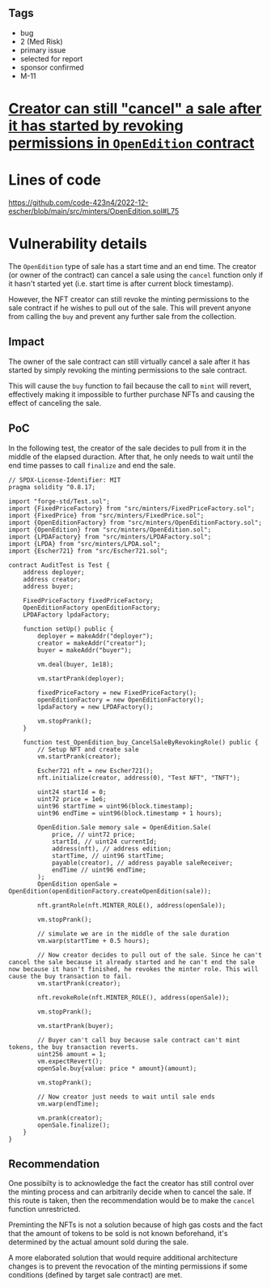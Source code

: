 ## Tags

- bug
- 2 (Med Risk)
- primary issue
- selected for report
- sponsor confirmed
- M-11

# [Creator can still "cancel" a sale after it has started by revoking permissions in `OpenEdition` contract](https://github.com/code-423n4/2022-12-escher-findings/issues/399) 

# Lines of code

https://github.com/code-423n4/2022-12-escher/blob/main/src/minters/OpenEdition.sol#L75


# Vulnerability details

The `OpenEdition` type of sale has a start time and an end time. The creator (or owner of the contract) can cancel a sale using the `cancel` function only if it hasn't started yet (i.e. start time is after current block timestamp).

However, the NFT creator can still revoke the minting permissions to the sale contract if he wishes to pull out of the sale. This will prevent anyone from calling the `buy` and prevent any further sale from the collection.

## Impact

The owner of the sale contract can still virtually cancel a sale after it has started by simply revoking the minting permissions to the sale contract.

This will cause the `buy` function to fail because the call to `mint` will revert, effectively making it impossible to further purchase NFTs and causing the effect of canceling the sale.

## PoC

In the following test, the creator of the sale decides to pull from it in the middle of the elapsed duraction. After that, he only needs to wait until the end time passes to call `finalize` and end the sale.

```solidity
// SPDX-License-Identifier: MIT
pragma solidity ^0.8.17;

import "forge-std/Test.sol";
import {FixedPriceFactory} from "src/minters/FixedPriceFactory.sol";
import {FixedPrice} from "src/minters/FixedPrice.sol";
import {OpenEditionFactory} from "src/minters/OpenEditionFactory.sol";
import {OpenEdition} from "src/minters/OpenEdition.sol";
import {LPDAFactory} from "src/minters/LPDAFactory.sol";
import {LPDA} from "src/minters/LPDA.sol";
import {Escher721} from "src/Escher721.sol";

contract AuditTest is Test {
    address deployer;
    address creator;
    address buyer;

    FixedPriceFactory fixedPriceFactory;
    OpenEditionFactory openEditionFactory;
    LPDAFactory lpdaFactory;

    function setUp() public {
        deployer = makeAddr("deployer");
        creator = makeAddr("creator");
        buyer = makeAddr("buyer");

        vm.deal(buyer, 1e18);

        vm.startPrank(deployer);

        fixedPriceFactory = new FixedPriceFactory();
        openEditionFactory = new OpenEditionFactory();
        lpdaFactory = new LPDAFactory();

        vm.stopPrank();
    }
    
    function test_OpenEdition_buy_CancelSaleByRevokingRole() public {
        // Setup NFT and create sale
        vm.startPrank(creator);

        Escher721 nft = new Escher721();
        nft.initialize(creator, address(0), "Test NFT", "TNFT");

        uint24 startId = 0;
        uint72 price = 1e6;
        uint96 startTime = uint96(block.timestamp);
        uint96 endTime = uint96(block.timestamp + 1 hours);

        OpenEdition.Sale memory sale = OpenEdition.Sale(
            price, // uint72 price;
            startId, // uint24 currentId;
            address(nft), // address edition;
            startTime, // uint96 startTime;
            payable(creator), // address payable saleReceiver;
            endTime // uint96 endTime;
        );
        OpenEdition openSale = OpenEdition(openEditionFactory.createOpenEdition(sale));

        nft.grantRole(nft.MINTER_ROLE(), address(openSale));

        vm.stopPrank();

        // simulate we are in the middle of the sale duration
        vm.warp(startTime + 0.5 hours);

        // Now creator decides to pull out of the sale. Since he can't cancel the sale because it already started and he can't end the sale now because it hasn't finished, he revokes the minter role. This will cause the buy transaction to fail.
        vm.startPrank(creator);

        nft.revokeRole(nft.MINTER_ROLE(), address(openSale));

        vm.stopPrank();

        vm.startPrank(buyer);

        // Buyer can't call buy because sale contract can't mint tokens, the buy transaction reverts.
        uint256 amount = 1;
        vm.expectRevert();
        openSale.buy{value: price * amount}(amount);

        vm.stopPrank();

        // Now creator just needs to wait until sale ends
        vm.warp(endTime);

        vm.prank(creator);
        openSale.finalize();
    }
}
```

## Recommendation

One possibilty is to acknowledge the fact the creator has still control over the minting process and can arbitrarily decide when to cancel the sale. If this route is taken, then the recommendation would be to make the `cancel` function unrestricted.

Preminting the NFTs is not a solution because of high gas costs and the fact that the amount of tokens to be sold is not known beforehand, it's determined by the actual amount sold during the sale.

A more elaborated solution that would require additional architecture changes is to prevent the revocation of the minting permissions if some conditions (defined by target sale contract) are met.
